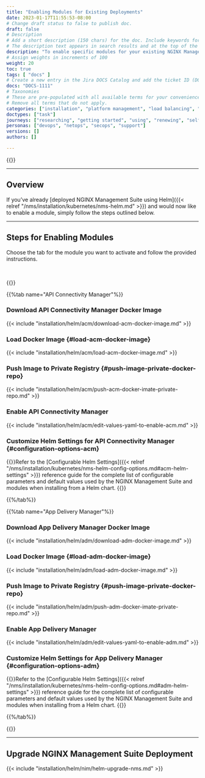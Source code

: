 ```yaml
---
title: "Enabling Modules for Existing Deployments"
date: 2023-01-17T11:55:53-08:00
# Change draft status to false to publish doc.
draft: false
# Description
# Add a short description (150 chars) for the doc. Include keywords for SEO. 
# The description text appears in search results and at the top of the doc.
description: "To enable specific modules for your existing NGINX Management Suite deployment, refer to the instructions in this guide."
# Assign weights in increments of 100
weight: 20
toc: true
tags: [ "docs" ]
# Create a new entry in the Jira DOCS Catalog and add the ticket ID (DOCS-<number>) below
docs: "DOCS-1111"
# Taxonomies
# These are pre-populated with all available terms for your convenience.
# Remove all terms that do not apply.
categories: ["installation", "platform management", "load balancing", "api management", "service mesh", "security", "analytics"]
doctypes: ["task"]
journeys: ["researching", "getting started", "using", "renewing", "self service"]
personas: ["devops", "netops", "secops", "support"]
versions: []
authors: []

---
```


{{<custom-styles>}}

---

## Overview

If you’ve already [deployed NGINX Management Suite using Helm]({{< relref "/nms/installation/kubernetes/nms-helm.md" >}}) and would now like to enable a module, simply follow the steps outlined below.

---

## Steps for Enabling Modules

Choose the tab for the module you want to activate and follow the provided instructions.

<br>

{{<tabs name="enable-nms-modules">}}

{{%tab name="API Connectivity Manager"%}}

### Download API Connectivity Manager Docker Image

{{< include "installation/helm/acm/download-acm-docker-image.md" >}}

### Load Docker Image {#load-acm-docker-image}

{{< include "installation/helm/acm/load-acm-docker-image.md" >}}

### Push Image to Private Registry {#push-image-private-docker-repo}

{{< include "installation/helm/acm/push-acm-docker-imate-private-repo.md" >}}

### Enable API Connectivity Manager

{{< include "installation/helm/acm/edit-values-yaml-to-enable-acm.md" >}}

### Customize Helm Settings for API Connectivity Manager {#configuration-options-acm}

{{<see-also>}}Refer to the [Configurable Helm Settings]({{< relref "/nms/installation/kubernetes/nms-helm-config-options.md#acm-helm-settings" >}}) reference guide for the complete list of configurable parameters and default values used by the NGINX Management Suite and modules when installing from a Helm chart. {{</see-also>}}

{{%/tab%}}

{{%tab name="App Delivery Manager"%}}

### Download App Delivery Manager Docker Image

{{< include "installation/helm/adm/download-adm-docker-image.md" >}}

### Load Docker Image {#load-adm-docker-image}

{{< include "installation/helm/adm/load-adm-docker-image.md" >}}

### Push Image to Private Registry {#push-image-private-docker-repo}

{{< include "installation/helm/adm/push-adm-docker-imate-private-repo.md" >}}

### Enable App Delivery Manager
{{< include "installation/helm/adm/edit-values-yaml-to-enable-adm.md" >}}

### Customize Helm Settings for App Delivery Manager {#configuration-options-adm}
{{<see-also>}}Refer to the [Configurable Helm Settings]({{< relref "/nms/installation/kubernetes/nms-helm-config-options.md#adm-helm-settings" >}}) reference guide for the complete list of configurable parameters and default values used by the NGINX Management Suite and modules when installing from a Helm chart. {{</see-also>}}


{{%/tab%}}

{{</tabs>}}

---

## Upgrade NGINX Management Suite Deployment

{{< include "installation/helm/nim/helm-upgrade-nms.md" >}}
